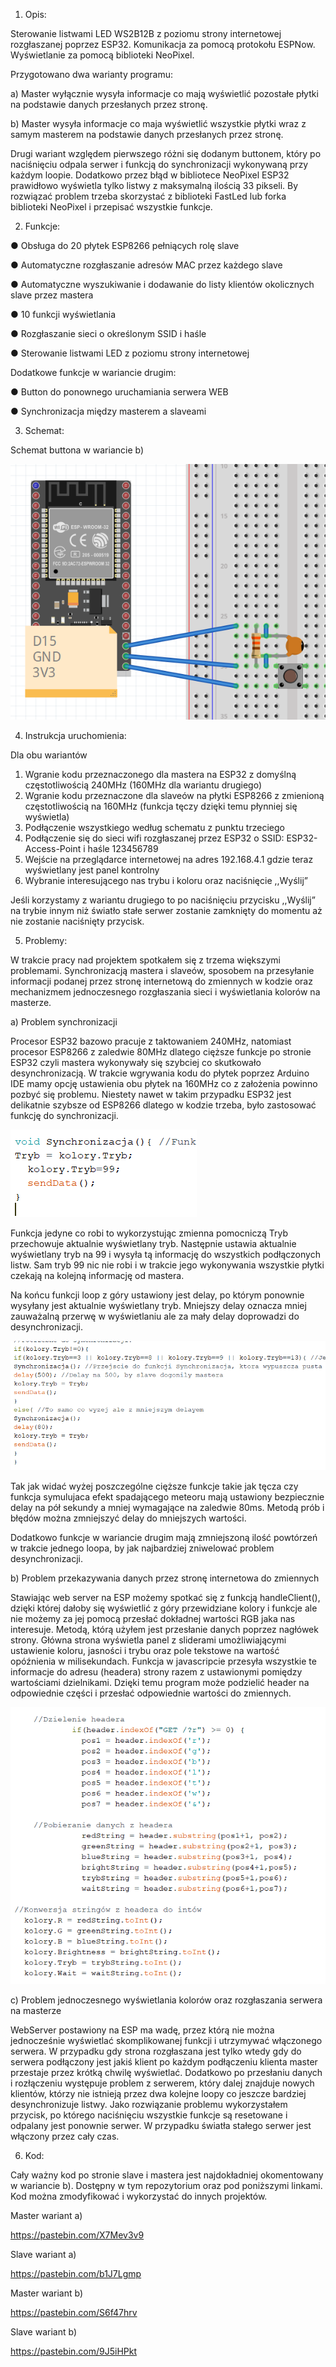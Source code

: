1.	Opis:

Sterowanie listwami LED WS2B12B z poziomu strony internetowej rozgłaszanej poprzez ESP32. Komunikacja za pomocą protokołu ESPNow. Wyświetlanie za pomocą biblioteki NeoPixel.

Przygotowano dwa warianty programu:

a)	Master wyłącznie wysyła informacje co mają wyświetlić pozostałe płytki na podstawie danych przesłanych przez stronę.

b)	Master wysyła informacje co maja wyświetlić wszystkie płytki wraz z samym masterem na podstawie danych przesłanych przez stronę.

Drugi wariant względem pierwszego różni się dodanym buttonem, który po naciśnięciu odpala serwer i funkcją do synchronizacji wykonywaną przy każdym loopie. Dodatkowo przez błąd w bibliotece NeoPixel ESP32 prawidłowo wyświetla tylko listwy z maksymalną ilością 33 pikseli. By rozwiązać problem trzeba skorzystać z biblioteki FastLed lub forka biblioteki NeoPixel i przepisać wszystkie funkcje.

2.	Funkcje:

●	Obsługa do 20 płytek ESP8266 pełniących rolę slave

●	Automatyczne rozgłaszanie adresów MAC przez każdego slave

●	Automatyczne wyszukiwanie i dodawanie do listy klientów okolicznych slave przez mastera

●	10 funkcji wyświetlania

●	Rozgłaszanie sieci o określonym SSID i haśle

●	Sterowanie listwami LED z poziomu strony internetowej

Dodatkowe funkcje w wariancie drugim:

●	Button do ponownego uruchamiania serwera WEB

●	Synchronizacja między masterem a slaveami

3.	Schemat:

Schemat buttona w wariancie b)


![Button schemat](Pics/Button_schemat.png)





4.	Instrukcja uruchomienia:

Dla obu wariantów

1.	Wgranie kodu przeznaczonego dla mastera na ESP32 z domyślną częstotliwością 240MHz (160MHz dla wariantu drugiego)
2.	Wgranie kodu przeznaczone dla slaveów na płytki ESP8266 z zmienioną częstotliwością na 160MHz (funkcja tęczy dzięki temu płynniej się wyświetla)
3.	Podłączenie wszystkiego według schematu z punktu trzeciego
4.	Podłączenie się do sieci wifi rozgłaszanej przez ESP32 o SSID: ESP32-Access-Point i haśle 123456789
5.	Wejście na przeglądarce internetowej na adres 192.168.4.1 gdzie teraz wyświetlany jest panel kontrolny
6.	Wybranie interesującego nas trybu i koloru oraz naciśnięcie ,,Wyślij”


Jeśli korzystamy z wariantu drugiego to po naciśnięciu przycisku ,,Wyślij” na trybie innym niż światło stałe serwer zostanie zamknięty do momentu aż nie zostanie naciśnięty przycisk.


5.	Problemy:

W trakcie pracy nad projektem spotkałem się z trzema większymi problemami. Synchronizacją mastera i slaveów, sposobem na przesyłanie informacji podanej przez stronę internetową do zmiennych w kodzie oraz mechanizmem jednoczesnego rozgłaszania sieci i wyświetlania kolorów na masterze.

a)	Problem synchronizacji

Procesor ESP32 bazowo pracuje z taktowaniem 240MHz, natomiast procesor ESP8266 z zaledwie 80MHz dlatego cięższe funkcje po stronie ESP32 czyli mastera wykonywały się szybciej co skutkowało desynchronizacją. W trakcie wgrywania kodu do płytek poprzez Arduino IDE mamy opcję ustawienia obu płytek na 160MHz co z założenia powinno pozbyć się problemu. Niestety nawet w takim przypadku ESP32 jest delikatnie szybsze od ESP8266 dlatego w kodzie trzeba, było zastosować funkcję do synchronizacji.


 ![Synchronizacja](Pics/Synchronizacja.png)


Funkcja jedyne co robi to wykorzystując zmienna pomocniczą Tryb przechowuje aktualnie wyświetlany tryb. Następnie ustawia aktualnie wyświetlany tryb na 99 i wysyła tą informację do wszystkich podłączonych listw. Sam tryb 99 nic nie robi i w trakcie jego wykonywania wszystkie płytki czekają na kolejną informację od mastera.



Na końcu funkcji loop z góry ustawiony jest delay, po którym ponownie wysyłany jest aktualnie wyświetlany tryb. Mniejszy delay oznacza mniej zauważalną przerwę w wyświetlaniu ale za mały delay doprowadzi do desynchronizacji.


![Synchronizacja2](Pics/Synchronizacja2.png)
 

Tak jak widać wyżej poszczególne cięższe funkcje takie jak tęcza czy funkcja symulujaca efekt spadającego meteoru mają ustawiony bezpiecznie delay na pół sekundy a mniej wymagające na zaledwie 80ms. Metodą prób i błędów można zmniejszyć delay do mniejszych wartości.

Dodatkowo funkcje w wariancie drugim mają zmniejszoną ilość powtórzeń w trakcie jednego loopa, by jak najbardziej zniwelować problem desynchronizacji.



b)	Problem przekazywania danych przez stronę internetowa do zmiennych

Stawiając web server na ESP możemy spotkać się z funkcją handleClient(), dzięki której dałoby się wyświetlić z góry przewidziane kolory i funkcje ale nie możemy za jej pomocą przesłać dokładnej wartości RGB jaka nas interesuje. Metodą, którą użyłem jest przesłanie danych poprzez nagłówek strony. Główna strona wyświetla panel z sliderami umożliwiającymi ustawienie koloru, jasności i trybu oraz pole tekstowe na wartość opóźnienia w milisekundach. Funkcja w javascripcie przesyła wszystkie te informacje do adresu (headera) strony razem z ustawionymi pomiędzy wartościami dzielnikami. Dzięki temu program może podzielić header na odpowiednie części i przesłać odpowiednie wartości do zmiennych.


![Header](Pics/Header.png)


c)	Problem jednoczesnego wyświetlania kolorów oraz rozgłaszania serwera na masterze

WebServer postawiony na ESP ma wadę, przez którą nie można jednocześnie wyświetlać skomplikowanej funkcji i utrzymywać włączonego serwera. W przypadku gdy strona rozgłaszana jest tylko wtedy gdy do serwera podłączony jest jakiś klient po każdym podłączeniu klienta master przestaje przez krótką chwilę wyświetlać. Dodatkowo po przesłaniu danych i rozłączeniu występuje problem z serwerem, który dalej znajduje nowych klientów, którzy nie istnieją przez dwa kolejne loopy co jeszcze bardziej desynchronizuje listwy. Jako rozwiązanie problemu wykorzystałem przycisk, po którego naciśnięciu wszystkie funkcje są resetowane i odpalany jest ponownie serwer. W przypadku światła stałego serwer jest włączony przez cały czas.



6.	Kod:

Cały ważny kod po stronie slave i mastera jest najdokładniej okomentowany w wariancie b). Dostępny w tym repozytorium oraz pod poniższymi linkami. Kod można zmodyfikować i wykorzystać do innych projektów.


Master wariant a)

https://pastebin.com/X7Mev3v9

Slave wariant a)

https://pastebin.com/b1J7Lgmp

Master wariant b)

https://pastebin.com/S6f47hrv

Slave wariant b)

https://pastebin.com/9J5iHPkt



